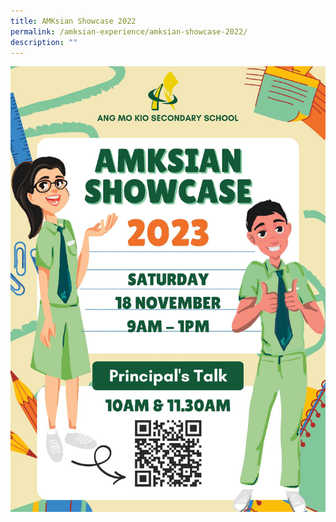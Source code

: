 ```yaml
---
title: AMKsian Showcase 2022
permalink: /amksian-experience/amksian-showcase-2022/
description: ""
---
```

![AMKSS Showcase 2023](/images/2023%20Department%20photos/amkss%20openhouse%20poster%202023%20(1).jpg)